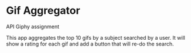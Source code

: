 # Gif Aggregator
API Giphy assignment

This app aggregates the top 10 gifs by a subject searched by a user. It will show a rating for each gif and add a button that will re-do the search.
